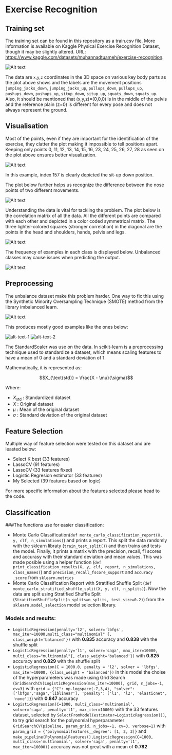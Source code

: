 # Exercise Recognition
## Training set
The training set can be found in this repository as a train.csv file. More information is available on Kaggle Physical Exercise Recognition Dataset, though it may be slightly altered.
URL: https://www.kaggle.com/datasets/muhannadtuameh/exercise-recognition.

![Alt text](https://github.com/Kalatz/exercise_recognition/blob/main/Plots/Body%20landmarks.png)

The data are `x`,`y`,`z` coordinates in the 3D space on various key body parts as the plot above shows and the labels are the movement positions `jumping_jacks_down`, `jumping_jacks_up`, `pullups_down`, `pullups_up`, `pushups_down`, `pushups_up`, `situp_down`, `situp_up`, `squats_down`, `squats_up`. Also, it should be mentioned that (x,y,z)=(0,0,0) is in the middle of the pelvis and the reference plain (z=0) is different for every pose and does not always represent the ground. 

## Visualisation
Most of the points, even if they are important for the identification of the exercise, they clatter the plot making it impossible to tell positions apart. Keeping only points 0, 11, 12, 13, 14, 15, 16, 23, 24, 25, 26, 27, 28 as seen on the plot above ensures better visualization.

![Alt text](https://github.com/Kalatz/exercise_recognition/blob/main/Plots/Data%20points%20plot.png)

In this example, index 157 is clearly depicted the sit-up down position.

The plot below further helps us recognize the difference between the nose points of two different movements.

![Alt text](https://github.com/Kalatz/exercise_recognition/blob/main/Plots/nose%20point%20comparison.png)

Understanding the data is vital for tackling the problem. The plot below is the correlation matrix of all the data. All the different points are compared with each other and depicted in a color coded symmetrical matrix. The three lighter-colored squares (stronger correlation) in the diagonal are the points in the head and shoulders, hands, pelvis and legs.

![Alt text](https://github.com/Kalatz/exercise_recognition/blob/main/Plots/corrplot.png)

The frequency of examples in each class is displayed below. Unbalanced classes may cause issues when predicting the output.

![Alt text](https://github.com/Kalatz/exercise_recognition/blob/main/Plots/Classes.png)

 ## Preprocessing

The unbalance dataset make this problem harder. One way to fix this using the Synthetic Minority Oversampling Technique (SMOTE) method from the library imbalanced learn.

![Alt text](https://github.com/Kalatz/exercise_recognition/blob/main/Plots/test.png)

This produces mostly good examples like the ones below:

![alt-text-1](https://github.com/Kalatz/exercise_recognition/blob/main/Plots/After%20smote.png) ![alt-text-2](https://github.com/Kalatz/exercise_recognition/blob/main/Plots/After%20smote.png)

The StandardScaler was use on the data. In scikit-learn is a preprocessing technique used to standardize a dataset, which means scaling features to have a mean of 0 and a standard deviation of 1.


Mathematically, it is represented as:


$$X_{\text{std}} = \frac{X - \mu}{\sigma}$$


Where:
- $X_{\text{std}}$ : Standardized dataset
- $X$ : Original dataset
- $\mu$ : Mean of the original dataset
- $\sigma$ : Standard deviation of the original dataset

## Feature Selection

Multiple way of feature selection were tested on this dataset and are leasted below:
- Select K best (33 features)
- LassoCV (91 features)
- LassoCV (33 features fixed)
- Logistic Regresion estimator (33 features)
- My Selected (39 features based on logic)

For more specific information about the features selected please head to the code.

## Classification

###The functions use for easier classification:
- Monte Carlo Classification(`def monte_carlo_classification_report(X, y, clf,
n_simulations)`) and prints a report. This split the data randomly with the sklearn libraty (`train_test_split()`) and then trains and tests the model. Finally, it prints a matrix with the precision, recall, f1 scores and accurasy with their standard deviation and mean values. This was made posible using a helper function (`def print_classification_results(X, y, clf, report, n_simulations, class_names)`)  and `precision_recall_fscore_support` and `accuracy _score` from `sklearn.metrics`
- Monte Carlo Classification Report with Stratified Shuffle Split (`def monte_carlo_stratified_shuffle_split(X, y, clf, n_splits)`). Now the data are split using Stratified Shuffle Split (`StratifiedShuffleSplit(n_splits=n_splits, test_size=0.2)`) from the `sklearn.model_selection` model selection library.
### Models and results:
- `LogisticRegression(penalty='l2', solver='lbfgs',
max_iter=10000,multi_class="multinomial" {,
class_weight=’balanced’})` with **0.835** accuracy and **0.838** with the shuffle split
- `LogisticRegression(penalty='l1', solver='saga',
max_iter=10000, multi_class="multinomial"{,
class_weight='balanced'})` with **0.825** accuracy and **0.829** with the shuffle split
- `LogisticRegression(C = 1000.0, penalty = 'l2', solver =
'lbfgs', max_iter=10000, {class_weight = 'balanced'})` in this model the choise of the hyperparameters was made using Grid Search (`GridSearchCV(LogisticRegression(max_iter=10000), grid,
n_jobs=-1, cv=3)` with `grid = {"C": np.logspace(-7,3,4), "solver":
['lbfgs','saga','liblinear'], 'penalty': ['l1', 'l2',
'elasticnet', 'none']}`) with **0.847** accuracy
- `LogisticRegression(C=1000, multi_class='multinomial',
solver='saga', penalty='l1', max_iter=10000)` with the 33 features dataset, selected by `SelectFromModel(estimator=LogisticRegression())`, to try grid search for the polynomial hyperparameter `GridSearchCV(pipeline, param_grid, n_jobs=-1, cv=3,
verbose=1)` with `param_grid = {'polynomialfeatures__degree': [1, 2, 3]}` and
`make_pipeline(PolynomialFeatures(),LogisticRegression(C=1000,
multi_class='multinomial', solver='saga', penalty='l1',
max_iter=10000))` accuracy was not great with a mean of **0.782**
